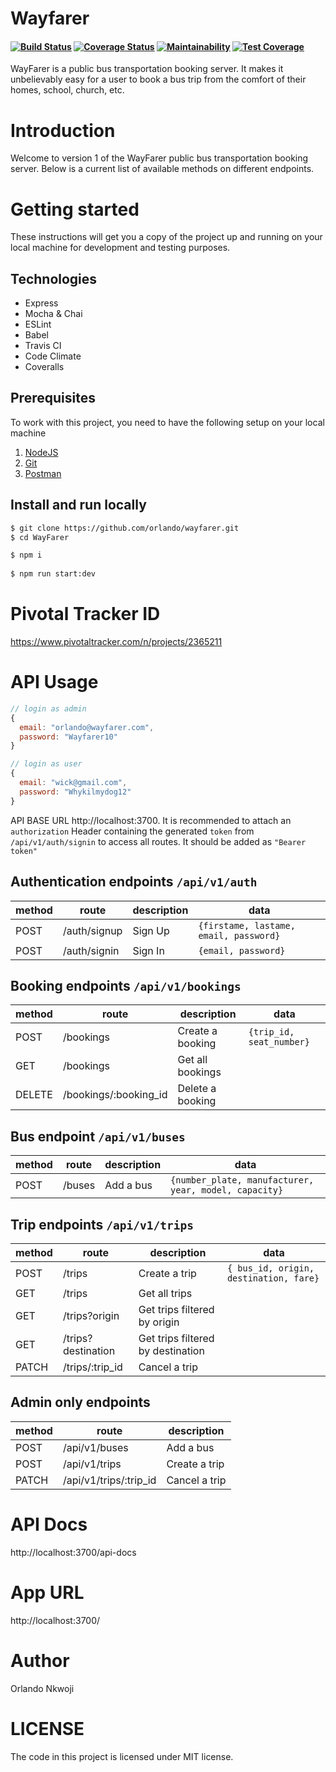 # Wayfarer
#### [![Build Status](https://travis-ci.org/orlandonkwoji/wayfarer.svg?branch=develop)](https://travis-ci.org/orlandonkwoji/wayfarer) [![Coverage Status](https://coveralls.io/repos/github/orlandonkwoji/wayfarer/badge.svg?branch=develop)](https://coveralls.io/github/orlandonkwoji/wayfarer?branch=develop) [![Maintainability](https://api.codeclimate.com/v1/badges/a99a88d28ad37a79dbf6/maintainability)](https://codeclimate.com/github/codeclimate/codeclimate/maintainability) [![Test Coverage](https://api.codeclimate.com/v1/badges/a99a88d28ad37a79dbf6/test_coverage)](https://codeclimate.com/github/codeclimate/codeclimate/test_coverage)

WayFarer is a public bus transportation booking server. It makes it  unbelievably easy for a user to book a bus trip from the comfort of their homes, school, church, etc.

# Introduction

Welcome to version 1 of the WayFarer public bus transportation booking server. Below is a current list of available methods on different endpoints.

# Getting started

These instructions will get you a copy of the project up and running on your local machine for development and testing purposes.

## Technologies
- Express
- Mocha & Chai
- ESLint
- Babel
- Travis CI
- Code Climate
- Coveralls

## Prerequisites

To work with this project, you need to have the following setup on your local machine

1. [NodeJS](https://nodejs.org)
2. [Git](https://git-scm.com/downloads)
3. [Postman](https://www.getpostman.com/downloads)

## Install and run locally

```bash
$ git clone https://github.com/orlando/wayfarer.git
$ cd WayFarer

$ npm i
 
$ npm run start:dev
```

# Pivotal Tracker ID

https://www.pivotaltracker.com/n/projects/2365211

# API Usage


```js
// login as admin
{
  email: "orlando@wayfarer.com",
  password: "Wayfarer10"
}

// login as user
{
  email: "wick@gmail.com",
  password: "Whykilmydog12"
}
```

API BASE URL http://localhost:3700. It is recommended to attach an `authorization` Header containing the generated `token` from `/api/v1/auth/signin` to access all routes. It should be added as `"Bearer token"`

## Authentication endpoints `/api/v1/auth`

| method | route        | description               | data                                          |
| ------ | ------------ | ------------------------- | ----------------------------------------------|
| POST   | /auth/signup | Sign Up                   | `{firstame, lastame, email, password}`      |
| POST   | /auth/signin | Sign In                   | `{email, password}`                           |



## Booking endpoints `/api/v1/bookings`

| method | route          | description             | data                                 |
| ------ | -------------- | ----------------------- | ------------------------------------ |
| POST   | /bookings      | Create a booking        |   `{trip_id, seat_number}`           |
| GET    | /bookings      | Get all bookings        |                                      |
| DELETE | /bookings/:booking_id | Delete a booking |                                      |

## Bus endpoint `/api/v1/buses`

| method | route            | description          | data                            |
| ------ | ---------------- | -------------------- | ------------------------------- |
| POST   | /buses           | Add a bus |  `{number_plate, manufacturer, year, model, capacity}`|
           

## Trip endpoints `/api/v1/trips`

| method | route          | description             | data                                 |
| ------ | -------------- | ----------------------- | ------------------------------------ |
| POST   | /trips      | Create a trip  |   `{ bus_id, origin, destination, fare}`         |
| GET    | /trips  | Get all trips           |                                             |
| GET    | /trips?origin  | Get trips filtered by origin           |                       |
| GET    | /trips?destination  | Get trips filtered by destination |                       |
| PATCH  | /trips/:trip_id  | Cancel a trip       |                                        |



## Admin only endpoints 

| method | route            | description               | 
| ------ | -----------------| ------------------------- |
| POST   | /api/v1/buses    | Add a bus                 |
| POST   | /api/v1/trips    | Create a trip             |
| PATCH  | /api/v1/trips/:trip_id | Cancel a trip       |




# API Docs
http://localhost:3700/api-docs
# App URL
http://localhost:3700/
# Author
Orlando Nkwoji
# LICENSE
The code in this project is licensed under MIT license.
